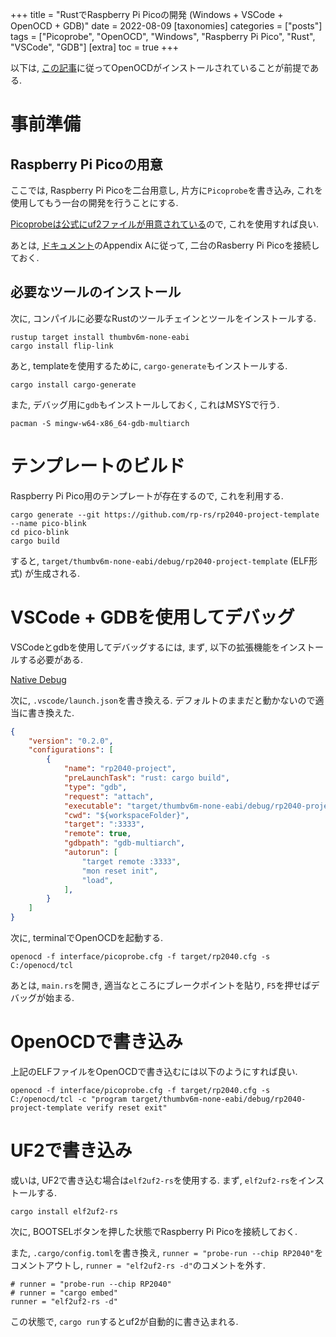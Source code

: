 +++
title = "RustでRaspberry Pi Picoの開発 (Windows + VSCode + OpenOCD + GDB)"
date = 2022-08-09
[taxonomies]
categories = ["posts"]
tags = ["Picoprobe", "OpenOCD", "Windows", "Raspberry Pi Pico", "Rust", "VSCode", "GDB"]
[extra]
toc = true
+++


以下は, [この記事](https://sssssssuzuki.github.io/posts/picoprobe-openocd-win/)に従ってOpenOCDがインストールされていることが前提である.

# 事前準備

## Raspberry Pi Picoの用意

ここでは, Raspberry Pi Picoを二台用意し, 片方に`Picoprobe`を書き込み, これを使用してもう一台の開発を行うことにする.

[Picoprobeは公式にuf2ファイルが用意されている](https://www.raspberrypi.com/documentation/microcontrollers/raspberry-pi-pico.html#software-utilities)ので, これを使用すれば良い.

あとは, [ドキュメント](https://datasheets.raspberrypi.com/pico/getting-started-with-pico.pdf)のAppendix Aに従って, 二台のRasberry Pi Picoを接続しておく.

## 必要なツールのインストール

次に, コンパイルに必要なRustのツールチェインとツールをインストールする.

```
rustup target install thumbv6m-none-eabi
cargo install flip-link
```

あと, templateを使用するために, `cargo-generate`もインストールする.

```
cargo install cargo-generate
```

また, デバッグ用に`gdb`もインストールしておく, これはMSYSで行う.

```
pacman -S mingw-w64-x86_64-gdb-multiarch
```

# テンプレートのビルド

Raspberry Pi Pico用のテンプレートが存在するので, これを利用する.

```
cargo generate --git https://github.com/rp-rs/rp2040-project-template --name pico-blink
cd pico-blink
cargo build
```

すると, `target/thumbv6m-none-eabi/debug/rp2040-project-template` (ELF形式) が生成される.

# VSCode + GDBを使用してデバッグ

VSCodeとgdbを使用してデバッグするには, まず, 以下の拡張機能をインストールする必要がある.

[Native Debug](https://marketplace.visualstudio.com/items?itemName=webfreak.debug)

次に, `.vscode/launch.json`を書き換える. デフォルトのままだと動かないので適当に書き換えた.

```json
{
    "version": "0.2.0",
    "configurations": [
        {
            "name": "rp2040-project",
            "preLaunchTask": "rust: cargo build",
            "type": "gdb",
            "request": "attach",
            "executable": "target/thumbv6m-none-eabi/debug/rp2040-project-template",
            "cwd": "${workspaceFolder}",
            "target": ":3333",
            "remote": true,
            "gdbpath": "gdb-multiarch",
            "autorun": [
                "target remote :3333",
                "mon reset init",
                "load",
            ],
        }
    ]
}
```

次に, terminalでOpenOCDを起動する.

```
openocd -f interface/picoprobe.cfg -f target/rp2040.cfg -s C:/openocd/tcl
```

あとは, `main.rs`を開き, 適当なところにブレークポイントを貼り, `F5`を押せばデバッグが始まる.

# OpenOCDで書き込み

上記のELFファイルをOpenOCDで書き込むには以下のようにすれば良い.

```
openocd -f interface/picoprobe.cfg -f target/rp2040.cfg -s C:/openocd/tcl -c "program target/thumbv6m-none-eabi/debug/rp2040-project-template verify reset exit"
```

# UF2で書き込み

或いは, UF2で書き込む場合は`elf2uf2-rs`を使用する.
まず, `elf2uf2-rs`をインストールする.

```
cargo install elf2uf2-rs
```

次に, BOOTSELボタンを押した状態でRaspberry Pi Picoを接続しておく.

また, `.cargo/config.toml`を書き換え, `runner = "probe-run --chip RP2040"`をコメントアウトし, `runner = "elf2uf2-rs -d"`のコメントを外す.

```
# runner = "probe-run --chip RP2040"
# runner = "cargo embed"
runner = "elf2uf2-rs -d"
```

この状態で, `cargo run`するとuf2が自動的に書き込まれる.

